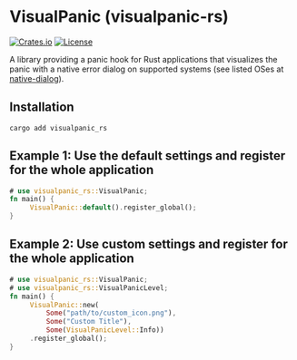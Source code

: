 # VisualPanic (visualpanic-rs)

[![Crates.io](https://img.shields.io/crates/v/visualpanic_rs)](https://crates.io/crates/visualpanic_rs)
[![License](https://img.shields.io/crates/l/visualpanic_rs)](LICENSE)

A library providing a panic hook for Rust applications that visualizes the panic with a native error dialog on supported systems (see listed OSes at [native-dialog](https://crates.io/crates/native-dialog)).

## Installation

```
cargo add visualpanic_rs
```

## Example 1: Use the default settings and register for the whole application
```rust
# use visualpanic_rs::VisualPanic;
fn main() {
     VisualPanic::default().register_global();
}
```

## Example 2: Use custom settings and register for the whole application
```rust
# use visualpanic_rs::VisualPanic;
# use visualpanic_rs::VisualPanicLevel;
fn main() {
     VisualPanic::new(
         Some("path/to/custom_icon.png"),
         Some("Custom Title"),
         Some(VisualPanicLevel::Info))
     .register_global();
}
```
